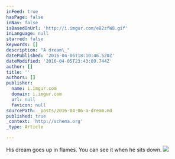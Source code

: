 ```yaml
---
inFeed: true
hasPage: false
inNav: false
isBasedOnUrl: 'http://i.imgur.com/eB2zfW8.gif'
inLanguage: null
starred: false
keywords: []
description: "A dream\_"
datePublished: '2016-04-06T18:10:46.520Z'
dateModified: '2016-04-05T23:43:09.744Z'
author: []
title: ''
authors: []
publisher:
  name: i.imgur.com
  domain: i.imgur.com
  url: null
  favicon: null
sourcePath: _posts/2016-04-06-a-dream.md
published: true
_context: 'http://schema.org'
_type: Article

---
```

His dream goes up in flames. You can see it when he sits down.
![](http://i.imgur.com/eB2zfW8.gif)